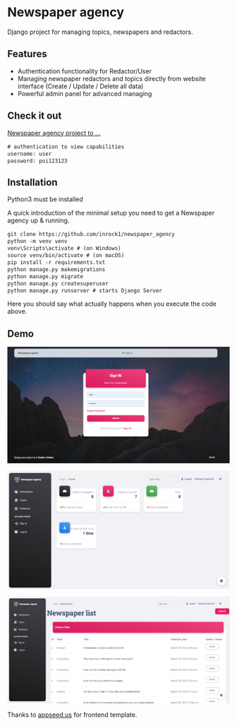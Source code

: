 # Newspaper agency

Django project for managing topics, newspapers and redactors.

## Features

* Authentication functionality for Redactor/User
* Managing newspaper redactors and topics directly from website interface (Create / Update / Delete all data) 
* Powerful admin panel for advanced managing


## Check it out

[Newspaper agency project to ...](https://)

```shell
# authentication to view capabilities
username: user
password: poi123123
```

## Installation 
Python3 must be installed

A quick introduction of the minimal setup you need to get a Newspaper agency up &
running.

```shell
git clone https://github.com/inrock1/newspaper_agency
python -m venv venv
venv\Scripts\activate # (on Windows)
source venv/bin/activate # (on macOS)
pip install -r requirements.txt
python manage.py makemigrations
python manage.py migrate
python manage.py createsuperuser
python manage.py runserver # starts Django Server
```

Here you should say what actually happens when you execute the code above.




## Demo
![img_2.png](img_2.png)

![img.png](img.png)

![img_1.png](img_1.png)


Thanks to [appseed.us](href="https://appseed.us) for frontend template.